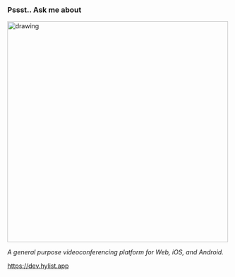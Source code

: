 ### Pssst.. Ask me about
<img src="https://github.com/kNoAPP/kNoAPP/assets/23529044/49a254dc-9ad6-4fea-88ad-9a7648e59766" alt="drawing" width="500"/>

_A general purpose videoconferencing platform for Web, iOS, and Android._

https://dev.hylist.app
